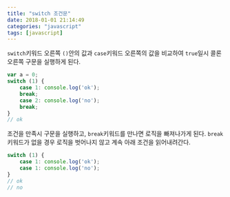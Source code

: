 ```yaml
---
title: "switch 조건문"
date: 2018-01-01 21:14:49
categories: "javascript"
tags: [javascript]
---
```


`switch`키워드 오른쪽 `()`안의 값과 `case`키워드 오른쪽의 값을 비교하여 `true`일시 콜론 오른쪽 구문을 실행하게 된다.

<!-- more -->

```javascript
var a = 0;
switch (1) {
    case 1: console.log('ok');
    break;
    case 2: console.log('no');
    break;
}
// ok
```

조건을 만족시 구문을 실행하고, `break`키워드를 만나면 로직을 빠져나가게 된다. `break`키워드가 없을 경우 로직을 벗어나지 않고 계속 아래 조건을 읽어내려간다.

```javascript
switch (1) {
    case 1: console.log('ok');
    case 1: console.log('no');
}
// ok
// no
```

